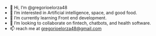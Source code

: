 - 👋 Hi, I’m @gregorioelorza48
- 👀 I’m interested in Artificial intelligence, space, and good food.
- 🌱 I’m currently learning Front end development.
- 💞️ I’m looking to collaborate on fintech, chatbots, and health software.
- 📫 reach me at gregorioelorza48@gmail.com

<!---
gregorioelorza48/gregorioelorza48 is a ✨ special ✨ repository because its `README.md` (this file) appears on your GitHub profile.
You can click the Preview link to take a look at your changes.
--->
